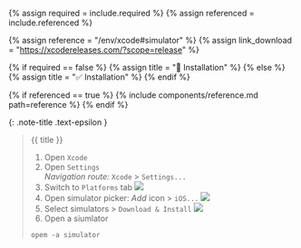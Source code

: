 <!-- LOCATION -->
<!-- _includes/components/xcode/ -->

<!-- INCLUDE -->
<!-- components/xcode/sdk.md -->

<!-- VARIABLES -->
<!-- platform:      [macos, windows], default to ALL -->
<!-- referenced:    [true, false], default to false -->


<!-- READ VARIABLES -->
{% assign required   = include.required %}
{% assign referenced = include.referenced %}


<!-- ASSIGN CONSTANTS -->
{% assign reference = "/env/xcode#simulator" %}
{% assign link_download = "https://xcodereleases.com/?scope=release" %}


<!-- DECIDE TO DISPLAY THE NECESSITY OF THE INSTALLATION -->
{% if required == false %}
    {% assign title = "🔲 Installation" %}
{% else %}
    {% assign title = "✅ Installation" %}
{% endif %}


<!-- DECIDE TO DISPLAY THE LINK OF THIS COMPONENT -->
{% if referenced == true %}
{% include components/reference.md path=reference %}
{% endif %}


<!-- MAIN CONTENT -->

{: .note-title .text-epsilon } 
> {{ title }}
>
> 1. Open `Xcode`
> 2. Open `Settings`<br>
> _Navigation route:_ `Xcode` > `Settings...`
> 3. Switch to `Platforms` tab ![](../assets/xcode/simulator_01.png)
> 4. Open simulator picker: _Add_ icon > `iOS...` ![](../assets/xcode/simulator_02.png)
> 5. Select simulators > `Download & Install` ![](../assets/xcode/simulator_03.png)
> 6. Open a siumlator
> ```shell
> opem -a simulator
> ```
